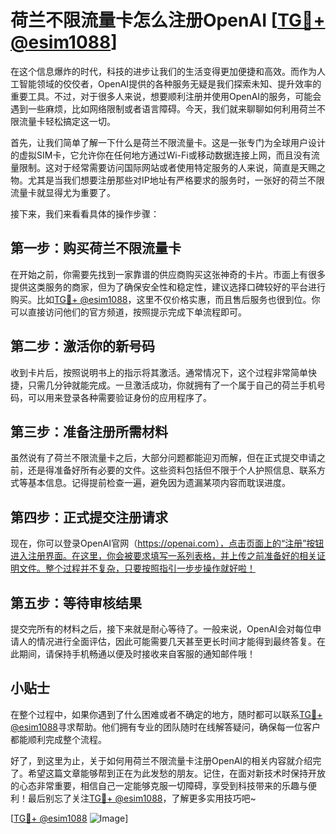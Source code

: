 # 荷兰不限流量卡怎么注册OpenAI [[TG💪+ @esim1088](https://t.me/s/esim1088)]

在这个信息爆炸的时代，科技的进步让我们的生活变得更加便捷和高效。而作为人工智能领域的佼佼者，OpenAI提供的各种服务无疑是我们探索未知、提升效率的重要工具。不过，对于很多人来说，想要顺利注册并使用OpenAI的服务，可能会遇到一些麻烦，比如网络限制或者语言障碍。今天，我们就来聊聊如何利用荷兰不限流量卡轻松搞定这一切。

首先，让我们简单了解一下什么是荷兰不限流量卡。这是一张专门为全球用户设计的虚拟SIM卡，它允许你在任何地方通过Wi-Fi或移动数据连接上网，而且没有流量限制。这对于经常需要访问国际网站或者使用特定服务的人来说，简直是天赐之物。尤其是当我们想要注册那些对IP地址有严格要求的服务时，一张好的荷兰不限流量卡就显得尤为重要了。

接下来，我们来看看具体的操作步骤：

## 第一步：购买荷兰不限流量卡

在开始之前，你需要先找到一家靠谱的供应商购买这张神奇的卡片。市面上有很多提供这类服务的商家，但为了确保安全性和稳定性，建议选择口碑较好的平台进行购买。比如[TG💪+ @esim1088](https://t.me/s/esim1088)，这里不仅价格实惠，而且售后服务也很到位。你可以直接访问他们的官方频道，按照提示完成下单流程即可。

## 第二步：激活你的新号码

收到卡片后，按照说明书上的指示将其激活。通常情况下，这个过程非常简单快捷，只需几分钟就能完成。一旦激活成功，你就拥有了一个属于自己的荷兰手机号码，可以用来登录各种需要验证身份的应用程序了。

## 第三步：准备注册所需材料

虽然说有了荷兰不限流量卡之后，大部分问题都能迎刃而解，但在正式提交申请之前，还是得准备好所有必要的文件。这些资料包括但不限于个人护照信息、联系方式等基本信息。记得提前检查一遍，避免因为遗漏某项内容而耽误进度。

## 第四步：正式提交注册请求

现在，你可以登录OpenAI官网（https://openai.com），点击页面上的“注册”按钮进入注册界面。在这里，你会被要求填写一系列表格，并上传之前准备好的相关证明文件。整个过程并不复杂，只要按照指引一步步操作就好啦！

## 第五步：等待审核结果

提交完所有的材料之后，接下来就是耐心等待了。一般来说，OpenAI会对每位申请人的情况进行全面评估，因此可能需要几天甚至更长时间才能得到最终答复。在此期间，请保持手机畅通以便及时接收来自客服的通知邮件哦！

## 小贴士

在整个过程中，如果你遇到了什么困难或者不确定的地方，随时都可以联系[TG💪+ @esim1088](https://t.me/s/esim1088)寻求帮助。他们拥有专业的团队随时在线解答疑问，确保每一位客户都能顺利完成整个流程。

好了，到这里为止，关于如何用荷兰不限流量卡注册OpenAI的相关内容就介绍完了。希望这篇文章能够帮到正在为此发愁的朋友。记住，在面对新技术时保持开放的心态非常重要，相信自己一定能够克服一切障碍，享受到科技带来的乐趣与便利！最后别忘了关注[TG💪+ @esim1088](https://t.me/s/esim1088)，了解更多实用技巧吧~

[[TG💪+ @esim1088](https://t.me/s/esim1088) ![Image](https://i.postimg.cc/4NQfJmqS/Snipaste-2025-05-13-00-14-12.png)]